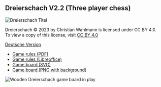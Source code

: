 ## Dreierschach V2.2 (Three player chess)

![Dreierschach Titel](/dreierschach/images/dreierschach_title.png "Dreierschach Titel")

Dreierschach © 2023 by Christian Wahlmann is licensed under CC BY 4.0. To view a copy of this license, visit [CC BY 4.0](http://creativecommons.org/licenses/by/4.0/ "CC BY 4.0")

[Deutsche Version](index.md)

- [Game rules (PDF)](/dreierschach/doc/Dreierschach_2.2_Rules_en.pdf "Game rules (PDF)")
- [Game rules (Libreoffice)](/dreierschach/doc/Dreierschach_2.2_Rules_en.odt "Game rules (Libreoffice)")
- [Game board (SVG)](/dreierschach/images/board.svg "Game board (SVG)")
- [Game board (PNG with background)](/dreierschach/images/board.png "Game board (PNG with background)")

![Wooden Dreierschach game board in play](/dreierschach/images/board_wood_ingame.png "Wooden Dreierschach game board in play")
